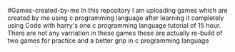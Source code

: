 #Games-created-by-me
In this repository I am uploading games which are created by me using c programming language after learning it completely using Code with harry's one c programming language tutorial of 15 hour.
There are not any varriation in these games these are actually re-build of two games for practice and a better grip in c programming language

